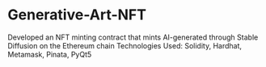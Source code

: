 # Generative-Art-NFT
Developed an NFT minting contract that mints AI-generated through Stable Diffusion on the Ethereum chain 
Technologies Used: Solidity, Hardhat, Metamask, Pinata, PyQt5
